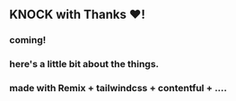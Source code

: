 ## KNOCK with Thanks ❤!

### coming!
### here's a little bit about the things.

### made with Remix + tailwindcss + contentful + ....
